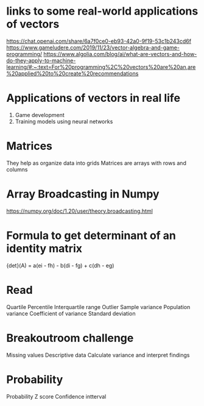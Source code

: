 # links to some real-world applications of vectors
https://chat.openai.com/share/6a7f0ce0-eb93-42a0-9f19-53c1b243cd6f
https://www.gameludere.com/2019/11/23/vector-algebra-and-game-programming/
https://www.algolia.com/blog/ai/what-are-vectors-and-how-do-they-apply-to-machine-learning/#:~:text=For%20programming%2C%20vectors%20are%20an,are%20applied%20to%20create%20recommendations

# Applications of vectors in real life
1. Game development
2. Training models using neural networks

# Matrices
They help as organize data into grids
Matrices are arrays with rows and columns

# Array Broadcasting in Numpy
https://numpy.org/doc/1.20/user/theory.broadcasting.html

# Formula to get determinant of an identity matrix
{det}(A) = a(ei - fh) - b(di - fg) + c(dh - eg)

# Read
Quartile
Percentile
Interquartile range
Outlier
Sample variance
Population variance
Coefficient of variance
Standard deviation

# Breakoutroom challenge
Missing values
Descriptive data
Calculate variance and interpret findings

# Probability
Probability
Z score
Confidence intterval
